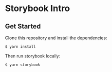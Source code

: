 # Storybook Intro

## Get Started

Clone this repository and install the dependencies:

```bash
$ yarn install
```

Then run storybook locally:

```bash
$ yarn storybook
```
